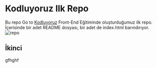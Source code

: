 # Kodluyoruz Ilk Repo
Bu repo Go to [Kodluyoruz](http://kodluyoruz.org) Front-End Eğitiminde oluşturduğumuz ilk repo. İçerisinde bir adet README dosyası, bir adet de index.html barındırıyor.
![repo](https://user-images.githubusercontent.com/67343252/129438493-23fee07c-e1d4-45fa-84f1-01c0d0db7416.png)


## İkinci
gfhghf